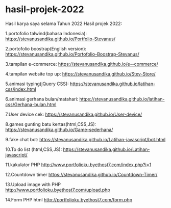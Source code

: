 # hasil-projek-2022
Hasil karya saya selama Tahun 2022
Hasil projek 2022:

1.portofolio talwind(bahasa Indonesia):
https://stevanusandika.github.io/Portfolio-Stevanus/

2.portofolio boostrap(English version):
https://stevanusandika.github.io/Portofolio-Boostrap-Stevanus/

3.tampilan e-commerce:
https://stevanusandika.github.io/e--commerce/

4.tampilan website top up:
https://stevanusandika.github.io/Stev-Store/

5.animasi typing(jQuery CSS):
https://stevanusandika.github.io/latihan-css/index.html

6.animasi gerhana bulan/matahari:
https://stevanusandika.github.io/latihan-css/Gerhana-bulan.html


7.User device cek:
https://stevanusandika.github.io/User-device/

8.games gunting batu kertas(html,CSS,JS):
https://stevanusandika.github.io/Game-sederhana/

9.fake chat bot:
https://stevanusandika.github.io/Latihan-javascript/bot.html

10.To do list (html,CSS,JS):
https://stevanusandika.github.io/Latihan-javascript/

11.kakulator PHP
http://www.portfolioku.byethost7.com/index.php?i=1

12.Countdown timer 
https://stevanusandika.github.io/Countdown-Timer/

13.Upload image with PHP
http://www.portfolioku.byethost7.com/upload.php

14.Form PHP html
   http://portfolioku.byethost7.com/form.php

